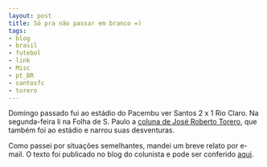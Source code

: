 ```yaml
---
layout: post
title: Só pra não passar em branco =)
tags:
- blog
- brasil
- futebol
- link
- Misc
- pt_BR
- santosfc
- torero
---
```

Domingo passado fui ao estádio do Pacembu ver Santos 2 x 1 Rio Claro. Na segunda-feira li na Folha de S. Paulo a [coluna de José Roberto Torero](http://blogdotorero.blog.uol.com.br/arch2010-02-01_2010-02-28.html#2010_02-16_10_36_41-10024933-0), que também foi ao estádio e narrou suas desventuras.

Como passei por situações semelhantes, mandei um breve relato por e-mail. O texto foi publicado no blog do colunista e pode ser conferido [aqui](http://blogdotorero.blog.uol.com.br/arch2010-02-01_2010-02-28.html#2010_02-19_10_28_16-10024933-0).
